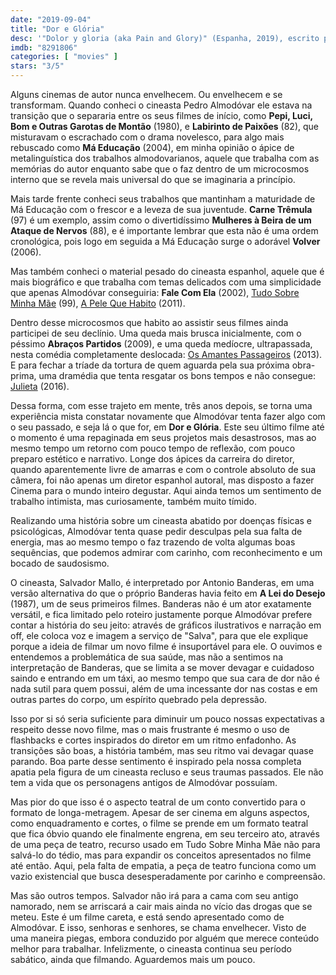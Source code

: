 ```yaml
---
date: "2019-09-04"
title: "Dor e Glória"
desc: '"Dolor y gloria (aka Pain and Glory)" (Espanha, 2019), escrito por Pedro Almodóvar, dirigido por Pedro Almodóvar, com Antonio Banderas, Asier Etxeandia e Leonardo Sbaraglia. No cinema da Augusta, com pessoas estranhas em volta, como nos velhos tempos.'
imdb: "8291806"
categories: [ "movies" ]
stars: "3/5"
---
```

Alguns cinemas de autor nunca envelhecem. Ou envelhecem e se transformam. Quando conheci o cineasta Pedro Almodóvar ele estava na transição que o separaria entre os seus filmes de início, como **Pepi, Luci, Bom e Outras Garotas de Montão** (1980), e **Labirinto de Paixões** (82), que misturavam o escrachado com o drama novelesco, para algo mais rebuscado como **Má Educação** (2004), em minha opinião o ápice de metalinguística dos trabalhos almodovarianos, aquele que trabalha com as memórias do autor enquanto sabe que o faz dentro de um microcosmos interno que se revela mais universal do que se imaginaria a princípio.

Mais tarde frente conheci seus trabalhos que mantinham a maturidade de Má Educação com o frescor e a leveza de sua juventude. **Carne Trêmula** (97) é um exemplo, assim como o divertidíssimo **Mulheres à Beira de um Ataque de Nervos** (88), e é importante lembrar que esta não é uma ordem cronológica, pois logo em seguida a Má Educação surge o adorável **Volver** (2006).

Mas também conheci o material pesado do cineasta espanhol, aquele que é mais biográfico e que trabalha com temas delicados com uma simplicidade que apenas Almodóvar conseguiria: **Fale Com Ela** (2002), [Tudo Sobre Minha Mãe](/tudo-sobre-minha-mae) (99), [A Pele Que Habito](/a-pele-que-habito) (2011).

Dentro desse microcosmos que habito ao assistir seus filmes ainda participei de seu declínio. Uma queda mais brusca inicialmente, com o péssimo **Abraços Partidos** (2009), e uma queda medíocre, ultrapassada, nesta comédia completamente deslocada: [Os Amantes Passageiros](/os-amantes-passageiros) (2013). E para fechar a tríade da tortura de quem aguarda pela sua próxima obra-prima, uma dramédia que tenta resgatar os bons tempos e não consegue: [Julieta](/julieta) (2016).

Dessa forma, com esse trajeto em mente, três anos depois, se torna uma experiência mista constatar novamente que Almodóvar tenta fazer algo com o seu passado, e seja lá o que for, em **Dor e Glória**. Este seu último filme até o momento é uma repaginada em seus projetos mais desastrosos, mas ao mesmo tempo um retorno com pouco tempo de reflexão, com pouco preparo estético e narrativo. Longe dos ápices da carreira do diretor, quando aparentemente livre de amarras e com o controle absoluto de sua câmera, foi não apenas um diretor espanhol autoral, mas disposto a fazer Cinema para o mundo inteiro degustar. Aqui ainda temos um sentimento de trabalho intimista, mas curiosamente, também muito tímido.

Realizando uma história sobre um cineasta abatido por doenças físicas e psicológicas, Almodóvar tenta quase pedir desculpas pela sua falta de energia, mas ao mesmo tempo o faz trazendo de volta algumas boas sequências, que podemos admirar com carinho, com reconhecimento e um bocado de saudosismo.

O cineasta, Salvador Mallo, é interpretado por Antonio Banderas, em uma versão alternativa do que o próprio Banderas havia feito em **A Lei do Desejo** (1987), um de seus primeiros filmes. Banderas não é um ator exatamente versátil, e fica limitado pelo roteiro justamente porque Almodóvar prefere contar a história do seu jeito: através de gráficos ilustrativos e narração em off, ele coloca voz e imagem a serviço de "Salva", para que ele explique porque a ideia de filmar um novo filme é insuportável para ele. O ouvimos e entendemos a problemática de sua saúde, mas não a sentimos na interpretação de Banderas, que se limita a se mover devagar e cuidadoso saindo e entrando em um táxi, ao mesmo tempo que sua cara de dor não é nada sutil para quem possui, além de uma incessante dor nas costas e em outras partes do corpo, um espírito quebrado pela depressão.

Isso por si só seria suficiente para diminuir um pouco nossas expectativas a respeito desse novo filme, mas o mais frustrante é mesmo o uso de flashbacks e cortes inspirados do diretor em um ritmo enfadonho. As transições são boas, a história também, mas seu ritmo vai devagar quase parando. Boa parte desse sentimento é inspirado pela nossa completa apatia pela figura de um cineasta recluso e seus traumas passados. Ele não tem a vida que os personagens antigos de Almodóvar possuíam.

Mas pior do que isso é o aspecto teatral de um conto convertido para o formato de longa-metragem. Apesar de ser cinema em alguns aspectos, como enquadramento e cortes, o filme se prende em um formato teatral que fica óbvio quando ele finalmente engrena, em seu terceiro ato, através de uma peça de teatro, recurso usado em Tudo Sobre Minha Mãe não para salvá-lo do tédio, mas para expandir os conceitos apresentados no filme até então. Aqui, pela falta de empatia, a peça de teatro funciona como um vazio existencial que busca desesperadamente por carinho e compreensão.

Mas são outros tempos. Salvador não irá para a cama com seu antigo namorado, nem se arriscará a cair mais ainda no vício das drogas que se meteu. Este é um filme careta, e está sendo apresentado como de Almodóvar. E isso, senhoras e senhores, se chama envelhecer. Visto de uma maneira piegas, embora conduzido por alguém que merece conteúdo melhor para trabalhar. Infelizmente, o cineasta continua seu período sabático, ainda que filmando. Aguardemos mais um pouco.
